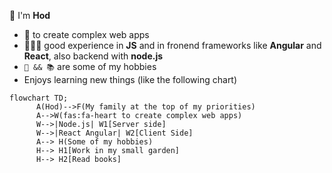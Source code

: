 
👋 I'm **Hod**


- 🧡 to create complex web apps
- 👨🏻‍💻 good experience in **JS** and in fronend frameworks like **Angular** and **React**, also backend with **node.js**
- `🥀 && 📚` are some of my hobbies
- Enjoys learning new things (like the following chart)

```mermaid
flowchart TD;
      A(Hod)-->F(My family at the top of my priorities)
      A-->W(fas:fa-heart to create complex web apps)
      W-->|Node.js| W1[Server side]
      W-->|React Angular| W2[Client Side]
      A--> H(Some of my hobbies)
      H--> H1[Work in my small garden]
      H--> H2[Read books]
```
